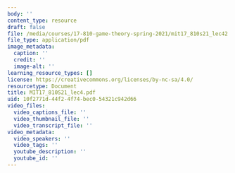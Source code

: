 ```yaml
---
body: ''
content_type: resource
draft: false
file: /media/courses/17-810-game-theory-spring-2021/mit17_810s21_lec42.pdf
file_type: application/pdf
image_metadata:
  caption: ''
  credit: ''
  image-alt: ''
learning_resource_types: []
license: https://creativecommons.org/licenses/by-nc-sa/4.0/
resourcetype: Document
title: MIT17_810S21_lec4.pdf
uid: 10f2771d-44f2-4f74-bec0-54321c942d66
video_files:
  video_captions_file: ''
  video_thumbnail_file: ''
  video_transcript_file: ''
video_metadata:
  video_speakers: ''
  video_tags: ''
  youtube_description: ''
  youtube_id: ''
---
```

